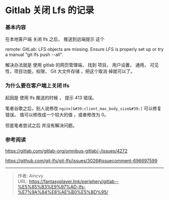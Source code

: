 # Gitlab  关闭 Lfs 的记录


###  基本内容

在本地客户端 关闭 lfs 之后，  推送到远端提示 这个

remote: GitLab: LFS objects are missing. Ensure LFS is properly set up or try a manual &#34;git lfs push --all&#34;.

解决办法就是 使用 gitlab 的网页管理端， 找到 项目， 用户设置， 通用， 可见性，项目功能，权限， Git 大文件存储   ，把这个取消 掉就可以了。


###  为什么要在客户端上关闭 lfs
起因是 使用 lfs 推送的时候 ， 提示  413 错误。   

笔者谷歌之后，别人说修改 `nginx[&#39;client_max_body_size&#39;]` 可以修复错误。 值可以修改成一个较大的值 ，或者修改为 0。 

但是笔者尝试之后 并没有解决问题。 


### 参考阅读

https://gitlab.com/gitlab-org/omnibus-gitlab/-/issues/4272

https://github.com/git-lfs/git-lfs/issues/3026#issuecomment-696697599


---

> 作者: Aincvy  
> URL: https://fantasyplayer.link/periphery/gitlab--%E5%85%B3%E9%97%AD-lfs-%E7%9A%84%E8%AE%B0%E5%BD%95/  


